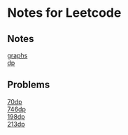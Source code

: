 # Notes for Leetcode


## Notes
[graphs](./notes/graphs.md)<br>
[dp](./notes/dp.md)<br>

## Problems
[70dp](./problems/70dp.md)<br>
[746dp](./problems/746dp.md)<br>
[198dp](./problems/198dp.md)<br>
[213dp](./problems/213dp.md)<br>
